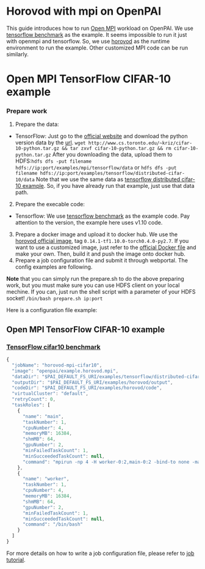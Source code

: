 <!--
  Copyright (c) Microsoft Corporation
  All rights reserved.

  MIT License

  Permission is hereby granted, free of charge, to any person obtaining a copy of this software and associated
  documentation files (the "Software"), to deal in the Software without restriction, including without limitation
  the rights to use, copy, modify, merge, publish, distribute, sublicense, and/or sell copies of the Software, and
  to permit persons to whom the Software is furnished to do so, subject to the following conditions:
  The above copyright notice and this permission notice shall be included in all copies or substantial portions of the Software.

  THE SOFTWARE IS PROVIDED *AS IS*, WITHOUT WARRANTY OF ANY KIND, EXPRESS OR IMPLIED, INCLUDING
  BUT NOT LIMITED TO THE WARRANTIES OF MERCHANTABILITY, FITNESS FOR A PARTICULAR PURPOSE AND
  NONINFRINGEMENT. IN NO EVENT SHALL THE AUTHORS OR COPYRIGHT HOLDERS BE LIABLE FOR ANY CLAIM,
  DAMAGES OR OTHER LIABILITY, WHETHER IN AN ACTION OF CONTRACT, TORT OR OTHERWISE, ARISING FROM,
  OUT OF OR IN CONNECTION WITH THE SOFTWARE OR THE USE OR OTHER DEALINGS IN THE SOFTWARE.
-->

# Horovod with mpi on OpenPAI

This guide introduces how to run [Open MPI](https://www.open-mpi.org/) workload on OpenPAI.
We use [tensorflow benchmark](https://github.com/tensorflow/benchmarks/tree/cnn_tf_v1.10_compatible/scripts/tf_cnn_benchmarks) as the example. It seems impossible to run it just with openmpi and tensorflow.
So, we use [horovod](https://github.com/uber/horovod) as the runtime environment to run the example.
Other customized MPI code can be run similarly.

# Open MPI TensorFlow CIFAR-10 example

### Prepare work
1. Prepare the data:
* TensorFlow: Just go to the [official website](http://www.cs.toronto.edu/~kriz/cifar.html) and download the python version data by the [url](http://www.cs.toronto.edu/~kriz/cifar-10-python.tar.gz). `wget http://www.cs.toronto.edu/~kriz/cifar-10-python.tar.gz && tar zxvf cifar-10-python.tar.gz && rm cifar-10-python.tar.gz`
After you downloading the data, upload them to HDFS:`hdfs dfs -put filename hdfs://ip:port/examples/mpi/tensorflow/data` or `hdfs dfs -put filename hdfs://ip:port/examples/tensorflow/distributed-cifar-10/data`
Note that we use the same data as [tensorflow distributed cifar-10 example](https://github.com/Microsoft/pai/tree/master/examples/tensorflow). So, if you have already run that example, just use that data path.
2. Prepare the execable code:
* Tensorflow: We use [tensorflow benchmark](https://github.com/tensorflow/benchmarks/tree/cnn_tf_v1.10_compatible) as the example code. Pay attention to the version, the example here uses v1.10 code.
3. Prepare a docker image and upload it to docker hub. We use the [horovod official image](https://hub.docker.com/r/uber/horovod/tags/), tag `0.14.1-tf1.10.0-torch0.4.0-py2.7`. If you want to use a customized image, just refer to the [official Docker file](https://github.com/uber/horovod/blob/master/Dockerfile) and make your own. Then, build it and push the image onto docker hub.
4. Prepare a job configuration file and submit it through webportal. The config examples are following.

**Note** that you can simply run the prepare.sh to do the above preparing work, but you must make sure you can use HDFS client on your local mechine. If you can, just run the shell script with a parameter of your HDFS socket! `/bin/bash prepare.sh ip:port`

Here is a configuration file example:

## Open MPI TensorFlow CIFAR-10 example

### [TensorFlow cifar10 benchmark](https://git.io/vF4wT)

```js
{
  "jobName": "horovod-mpi-cifar10",
  "image": "openpai/example.horovod.mpi",
  "dataDir": "$PAI_DEFAULT_FS_URI/examples/tensorflow/distributed-cifar-10/data",
  "outputDir": "$PAI_DEFAULT_FS_URI/examples/horovod/output",
  "codeDir": "$PAI_DEFAULT_FS_URI/examples/horovod/code",
  "virtualCluster": "default",
  "retryCount": 0,
  "taskRoles": [
    {
      "name": "main",
      "taskNumber": 1,
      "cpuNumber": 4,
      "memoryMB": 16384,
      "shmMB": 64,
      "gpuNumber": 2,
      "minFailedTaskCount": 1,
      "minSucceededTaskCount": null,
      "command": "mpirun -np 4 -H worker-0:2,main-0:2 -bind-to none -map-by slot -x NCCL_DEBUG=INFO -x LD_LIBRARY_PATH -x PATH -x NCCL_SOCKET_IFNAME=eth0 -x NCCL_IB_DISABLE=1 -mca pml ob1 -mca btl ^openib -mca btl_tcp_if_exclude docker0,lo,eth1  python benchmarks/scripts/tf_cnn_benchmarks/tf_cnn_benchmarks.py --model resnet20 --batch_size 32 --data_dir=$PAI_DATA_DIR  --data_name=cifar10 --train_dir=$PAI_OUTPUT_DIR --variable_update horovod"
    },
    {
      "name": "worker",
      "taskNumber": 1,
      "cpuNumber": 4,
      "memoryMB": 16384,
      "shmMB": 64,
      "gpuNumber": 2,
      "minFailedTaskCount": 1,
      "minSucceededTaskCount": null,
      "command": "/bin/bash"
    }
  ]
}

```

For more details on how to write a job configuration file, please refer to [job tutorial](../../docs/job_tutorial.md#json-config-file-for-job-submission).
